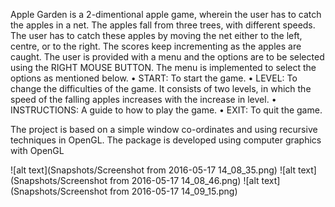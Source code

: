 Apple Garden is a 2-dimentional apple game, wherein the user has to catch the apples in a net. The apples fall from three trees, with different speeds. The user has to catch these apples by moving the net either to the left, centre, or to the right. The scores keep incrementing as the apples are caught.
 The user is provided with a menu and the options are to be selected using the RIGHT MOUSE BUTTON. The menu is implemented to select the options as mentioned below.
•	START: To start the game.
•	LEVEL: To change the difficulties of the game. It consists of two levels, in which the speed of the falling apples increases with the increase in level.
•	INSTRUCTIONS: A guide to how to play the game.
•	EXIT: To quit the game.

The project is based on a simple window co-ordinates and using recursive techniques in OpenGL. The package is developed using computer graphics with OpenGL

![alt text](Snapshots/Screenshot from 2016-05-17 14_08_35.png)
![alt text](Snapshots/Screenshot from 2016-05-17 14_08_46.png)
![alt text](Snapshots/Screenshot from 2016-05-17 14_09_15.png)
